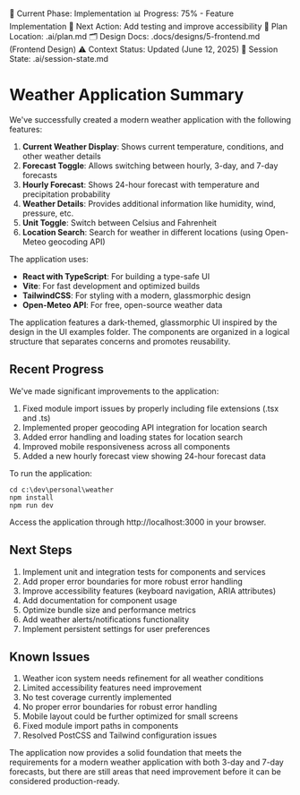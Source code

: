 📍 Current Phase: Implementation
📊 Progress: 75% - Feature Implementation
🎯 Next Action: Add testing and improve accessibility
📁 Plan Location: .ai/plan.md
🗂️ Design Docs: .docs/designs/5-frontend.md (Frontend Design)
⚠️ Context Status: Updated (June 12, 2025)
🔄 Session State: .ai/session-state.md

# Weather Application Summary

We've successfully created a modern weather application with the following features:

1. **Current Weather Display**: Shows current temperature, conditions, and other weather details
2. **Forecast Toggle**: Allows switching between hourly, 3-day, and 7-day forecasts
3. **Hourly Forecast**: Shows 24-hour forecast with temperature and precipitation probability
4. **Weather Details**: Provides additional information like humidity, wind, pressure, etc.
5. **Unit Toggle**: Switch between Celsius and Fahrenheit
6. **Location Search**: Search for weather in different locations (using Open-Meteo geocoding API)

The application uses:

- **React with TypeScript**: For building a type-safe UI
- **Vite**: For fast development and optimized builds
- **TailwindCSS**: For styling with a modern, glassmorphic design
- **Open-Meteo API**: For free, open-source weather data

The application features a dark-themed, glassmorphic UI inspired by the design in the UI examples folder. The components are organized in a logical structure that separates concerns and promotes reusability.

## Recent Progress

We've made significant improvements to the application:

1. Fixed module import issues by properly including file extensions (.tsx and .ts)
2. Implemented proper geocoding API integration for location search
3. Added error handling and loading states for location search
4. Improved mobile responsiveness across all components
5. Added a new hourly forecast view showing 24-hour forecast data

To run the application:

```
cd c:\dev\personal\weather
npm install
npm run dev
```

Access the application through http://localhost:3000 in your browser.

## Next Steps

1. Implement unit and integration tests for components and services
2. Add proper error boundaries for more robust error handling
3. Improve accessibility features (keyboard navigation, ARIA attributes)
4. Add documentation for component usage
5. Optimize bundle size and performance metrics
6. Add weather alerts/notifications functionality
7. Implement persistent settings for user preferences

## Known Issues

1. Weather icon system needs refinement for all weather conditions
2. Limited accessibility features need improvement
3. No test coverage currently implemented
4. No proper error boundaries for robust error handling
5. Mobile layout could be further optimized for small screens
6. Fixed module import paths in components
7. Resolved PostCSS and Tailwind configuration issues

The application now provides a solid foundation that meets the requirements for a modern weather application with both 3-day and 7-day forecasts, but there are still areas that need improvement before it can be considered production-ready.
